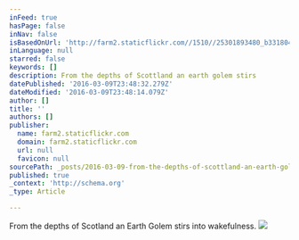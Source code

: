 ```yaml
---
inFeed: true
hasPage: false
inNav: false
isBasedOnUrl: 'http://farm2.staticflickr.com//1510//25301893480_b331804e32_o.jpg'
inLanguage: null
starred: false
keywords: []
description: From the depths of Scottland an earth golem stirs
datePublished: '2016-03-09T23:48:32.279Z'
dateModified: '2016-03-09T23:48:14.079Z'
author: []
title: ''
authors: []
publisher:
  name: farm2.staticflickr.com
  domain: farm2.staticflickr.com
  url: null
  favicon: null
sourcePath: _posts/2016-03-09-from-the-depths-of-scottland-an-earth-golem-stirs.md
published: true
_context: 'http://schema.org'
_type: Article

---
```

From the depths of Scotland an Earth Golem stirs into wakefulness.
![](http://farm2.staticflickr.com//1510//25301893480_b331804e32_o.jpg)